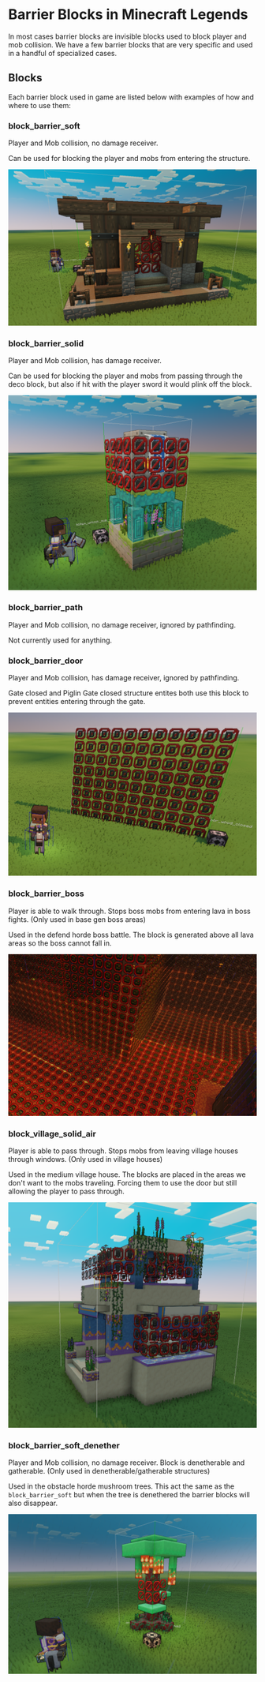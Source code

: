 # Barrier Blocks in Minecraft Legends
In most cases barrier blocks are invisible blocks used to block player and mob collision. We have a few barrier blocks that are very specific and used in a handful of specialized cases.

## Blocks
Each barrier block used in game are listed below with examples of how and where to use them:

### block_barrier_soft

Player and Mob collision, no damage receiver.

Can be used for blocking the player and mobs from entering the structure.

![](images/barrier_blocks/image01.png)

### block_barrier_solid

Player and Mob collision, has damage receiver.

Can be used for blocking the player and mobs from passing through the deco block, but also if hit with the player sword it would plink off the block.

![](images/barrier_blocks/image02.png)

### block_barrier_path
Player and Mob collision, no damage receiver, ignored by pathfinding.

Not currently used for anything.

### block_barrier_door
Player and Mob collision, has damage receiver, ignored by pathfinding.

Gate closed and Piglin Gate closed structure entites both use this block to prevent entities entering through the gate.

![](images/barrier_blocks/image03.png)

### block_barrier_boss
Player is able to walk through. Stops boss mobs from entering lava in boss fights. (Only used in base gen boss areas)

Used in the defend horde boss battle. The block is generated above all lava areas so the boss cannot fall in.

![](images/barrier_blocks/image04.png)

### block_village_solid_air
Player is able to pass through. Stops mobs from leaving village houses through windows. (Only used in village houses)
      
Used in the medium village house. The blocks are placed in the areas we don't want to the mobs traveling. Forcing them to use the door but still allowing the player to pass through. 

![](images/barrier_blocks/image05.png)

### block_barrier_soft_denether
Player and Mob collision, no damage receiver. Block is denetherable and gatherable. (Only used in denetherable/gatherable structures)

Used in the obstacle horde mushroom trees. This act the same as the `block_barrier_soft` but when the tree is denethered the barrier blocks will also disappear.

![](images/barrier_blocks/image06.png)
